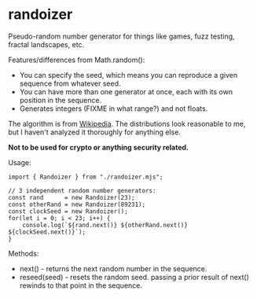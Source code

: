 # randoizer

Pseudo-random number generator for things like games, fuzz testing,
fractal landscapes, etc.

Features/differences from Math.random():
  - You can specify the seed, which means you can reproduce a given
    sequence from whatever seed.
  - You can have more than one generator at once, each with its own
    position in the sequence.
  - Generates integers (FIXME in what range?) and not floats.

The algorithm is from [Wikipedia](https://en.wikipedia.org/wiki/Linear_congruential_generator).
The distributions look reasonable to me, but I haven't analyzed it
thoroughly for anything else.

**Not to be used for crypto or anything security related.**

Usage:

    import { Randoizer } from "./randoizer.mjs";

    // 3 independent random number generators:
    const rand      = new Randoizer(23);
    const otherRand = new Randoizer(89231);
    const clockSeed = new Randoizer();
    for(let i = 0; i < 23; i++) {
        console.log(`${rand.next()} ${otherRand.next()} ${clockSeed.next()}`);
    }

Methods:
  * next()       - returns the next random number in the sequence.
  * reseed(seed) - resets the random seed.  passing a prior result of next() rewinds to that point in the sequence.
